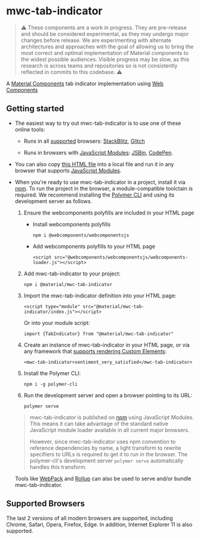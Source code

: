 # mwc-tab-indicator

> :warning: These components are a work in progress. They are pre-release and should be considered experimental, as they may undergo major changes before release. We are experimenting with alternate architectures and approaches with the goal of allowing us to bring the most correct and optimal implementation of Material components to the widest possible audiences. Visible progress may be slow, as this research is across teams and repositories so is not consistently reflected in commits to this codebase. :warning:

A [Material Components](https://material.io/develop/) tab indicator implementation using [Web Components](https://www.webcomponents.org/introduction)

## Getting started

 * The easiest way to try out mwc-tab-indicator is to use one of these online tools:

    * Runs in all [supported](#supported-browsers) browsers: [StackBlitz](https://stackblitz.com/edit/mwc-icon-example?file=index.js), [Glitch](https://glitch.com/edit/#!/mwc-icon-example?path=index.html)

    * Runs in browsers with [JavaScript Modules](https://caniuse.com/#search=modules): [JSBin](http://jsbin.com/qibisux/edit?html,output),
    [CodePen](https://codepen.io/azakus/pen/deZLja).

* You can also copy [this HTML file](https://gist.githubusercontent.com/azakus/f01e9fc2ed04e781ad5a52ded7b296e7/raw/266f2f4f91cbfe89b2acc6ec63957b1a3cfe9b39/index.html) into a local file and run it in any browser that supports [JavaScript Modules]((https://caniuse.com/#search=modules)).

* When you're ready to use mwc-tab-indicator in a project, install it via [npm](https://www.npmjs.com/). To run the project in the browser, a module-compatible toolctain is required. We recommend installing the [Polymer CLI](https://github.com/Polymer/polymer-cli) and using its development server as follows.

  1. Ensure the webcomponents polyfills are included in your HTML page

      - Install webcomponents polyfills

          ```npm i @webcomponents/webcomponentsjs```

      - Add webcomponents polyfills to your HTML page

          ```<script src="@webcomponents/webcomponentsjs/webcomponents-loader.js"></script>```

  1. Add mwc-tab-indicator to your project:

      ```npm i @material/mwc-tab-indicator```

  1. Import the mwc-tab-indicator definition into your HTML page:

      ```<script type="module" src="@material/mwc-tab-indicator/index.js"></script>```

      Or into your module script:

      ```import {TabIndicator} from "@material/mwc-tab-indicator"```

  1. Create an instance of mwc-tab-indicator in your HTML page, or via any framework that [supports rendering Custom Elements](https://custom-elements-everywhere.com/):

      ```<mwc-tab-indicator>sentiment_very_satisfied</mwc-tab-indicator>```

  1. Install the Polymer CLI:

      ```npm i -g polymer-cli```

  1. Run the development server and open a browser pointing to its URL:

      ```polymer serve```

  > mwc-tab-indicator is published on [npm](https://www.npmjs.com/package/@material/mwc-tab-indicator) using JavaScript Modules.
  This means it can take advantage of the standard native JavaScript module loader available in all current major browsers.
  >
  > However, since mwc-tab-indicator uses npm convention to reference dependencies by name, a light transform to rewrite specifiers to URLs is required to get it to run in the browser. The polymer-cli's development server `polymer serve` automatically handles this transform.

  Tools like [WebPack](https://webpack.js.org/) and [Rollup](https://rollupjs.org/) can also be used to serve and/or bundle mwc-tab-indicator.

## Supported Browsers

The last 2 versions of all modern browsers are supported, including
Chrome, Safari, Opera, Firefox, Edge. In addition, Internet Explorer 11 is also supported.